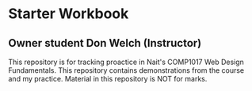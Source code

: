 # Starter Workbook

## Owner student Don Welch (Instructor)

This repository is for tracking proactice in Nait's COMP1017 Web Design Fundamentals. This repository contains demonstrations from the course and my practice. Material in this repository is NOT for marks.

